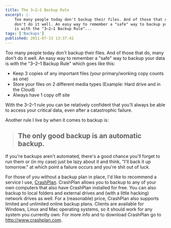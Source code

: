 ```yaml
---
title: The 3–2–1 Backup Rule
excerpt: |-
    Too many people today don't backup their files. And of those that do, many
    don't do it well. An easy way to remember a "safe" way to backup your data
    is with the "3–2–1 Backup Rule"...
tags: ['Backups']
published: 2011-07-13 13:37:42
---
```


Too many people today don't backup their files. And of those that do, many don't
do it well. An easy way to remember a "safe" way to backup your data is with the
"3–2–1 Backup Rule" which goes like this:

  - Keep 3 copies of any important files (your primary/working copy counts as one)
  - Store your files on 2 different media types (Example: Hard drive and in the Cloud)
  - Always have 1 copy off site

With the 3–2–1 rule you can be relatively confident that you'll always be able
to access your critical data, even after a catastrophic failure.

Another rule I live by when it comes to backup is:

> ## The only good backup is an automatic backup.

If you're backups aren't automated, there's a good chance you'll forget to run
them or (in my case) just be lazy about it and think, "I'll back it up
tomorrow." at which point a failure occurs and you're shit out of luck.

For those of you without a backup plan in place, I'd like to recommend a service
I use, [CrashPlan](http://www.crashplan.com/). CrashPlan allows you to backup to
any of your own computers that also have CrashPlan installed for free. You can
also backup to local folders and external drives and (with a little hacking)
network drives as well. For a (reasonable) price, CrashPlan also supports
limited and unlimited online backup plans. Clients are available for Windows,
Linux and Mac operating systems, so it should work for any system you currently
own. For more info and to download CrashPlan go to <http://www.crashplan.com>.
